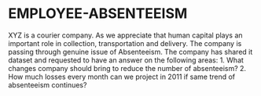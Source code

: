 # EMPLOYEE-ABSENTEEISM
XYZ is a courier company. As we appreciate that human capital plays an important role in collection, transportation and delivery. The company is passing through genuine issue of Absenteeism. The company has shared it dataset and requested to have an answer on the following areas:   1. What changes company should bring to reduce the number of absenteeism?  2. How much losses every month can we project in 2011 if same trend of absenteeism continues?
